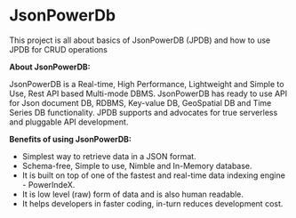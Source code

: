 # JsonPowerDb
This project is all about basics of JsonPowerDB (JPDB) and how to use JPDB for CRUD operations

**About JsonPowerDB:**
    
JsonPowerDB is a Real-time, High Performance, Lightweight and Simple to Use, Rest API based Multi-mode DBMS. JsonPowerDB has ready to use API for Json document DB, RDBMS, Key-value DB, GeoSpatial DB and Time Series DB functionality. JPDB supports and advocates for true serverless and pluggable API development.

**Benefits of using JsonPowerDB:**

  * Simplest way to retrieve data in a JSON format.
  * Schema-free, Simple to use, Nimble and In-Memory database.
  * It is built on top of one of the fastest and real-time data indexing engine - PowerIndeX.
  * It is low level (raw) form of data and is also human readable.
  * It helps developers in faster coding, in-turn reduces development cost.
